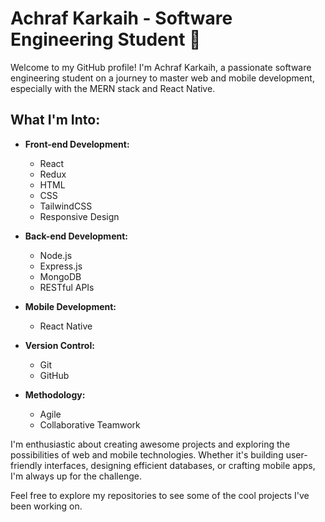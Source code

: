 # Achraf Karkaih - Software Engineering Student 🚀

Welcome to my GitHub profile! I'm Achraf Karkaih, a passionate software engineering student on a journey to master web and mobile development, especially with the MERN stack and React Native.

## What I'm Into:

- **Front-end Development:**
  - React
  - Redux
  - HTML
  - CSS
  - TailwindCSS
  - Responsive Design

- **Back-end Development:**
  - Node.js
  - Express.js
  - MongoDB
  - RESTful APIs

- **Mobile Development:**
  - React Native

- **Version Control:**
  - Git
  - GitHub

- **Methodology:**
  - Agile
  - Collaborative Teamwork
    
I'm enthusiastic about creating awesome projects and exploring the possibilities of web and mobile technologies.
Whether it's building user-friendly interfaces, designing efficient databases, or crafting mobile apps, I'm always up for the challenge.

Feel free to explore my repositories to see some of the cool projects I've been working on.

<!---
A-karkaih/A-karkaih is a ✨ special ✨ repository because its `README.md` (this file) appears on your GitHub profile.
You can click the Preview link to take a look at your changes.
--->
